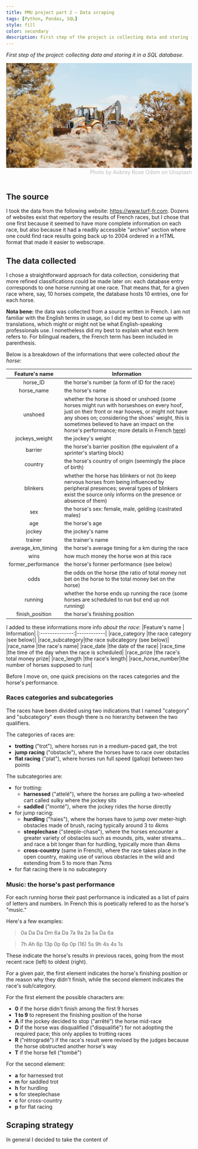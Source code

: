 ```yaml
---
title: PMU project part 2 — Data scraping
tags: [Python, Pandas, SQL]
style: fill
color: secondary
description: First step of the project is collecting data and storing it in a SQL database.
---
```


*First step of the project: collecting data and storing it in a SQL database.*

<script type="text/javascript"
        src="https://cdnjs.cloudflare.com/ajax/libs/mathjax/2.7.0/MathJax.js?config=TeX-AMS_CHTML"></script>

<img src="../images/digging.jpg">
<div style="color: #BABABA; text-align:right">Photo by Aubrey Rose Odom on Unsplash</div>
<br>

## The source

I took the data from the following website: https://www.turf-fr.com. Dozens of websites exist that repertory the results 
of French races, but I chose that one first because it seemed to have more complete information on each race, but also 
because it had a readily accessible "archive" section where one could find race results going back up to 2004 ordered 
in a HTML format that made it easier to webscrape.

## The data collected

I chose a straightforward approach for data collection, considering that more refined classifications could be made 
later on: each database entry corresponds to one horse running at one race. That means that, for a given race where, 
say, 10 horses compete, the database hosts 10 entries, one for each horse.  

**Nota bene:** the data was collected from a source written in French. I am not familiar with the English terms in 
usage, so I did my best to come up with translations, which might or might not be what English-speaking professionals 
use. I nonetheless did my best to explain what each term refers to. For bilingual readers, the French term has been included in parenthesis.

Below is a breakdown of the informations that were collected *about the horse*:

| Feature's name   | Information |
|:----------------:|-------------|
|horse_ID          |the horse's number (a form of ID for the race)|
|horse_name        |the horse's name|
|unshoed           |whether the horse is shoed or unshoed (some horses might run with horseshoes on every hoof, just on their front or rear hooves, or might not have any shoes on; considering the shoes' weight, this is sometimes believed to have an impact on the horse's performance; more details in French <a href="https://hippique.blog-pmu.fr/2015/06/11/le-deferrage/">here</a>)|
|jockeys_weight    |the jockey's weight|
|barrier           |the horse's barrier position (the equivalent of a sprinter's starting block)|
|country           |the horse's country of origin (seemingly the place of birth)|
|blinkers          |whether the horse has blinkers or not (to keep nervous horses from being influenced by peripheral presences; several types of blinkers exist the source only informs on the presence or absence of them)|
|sex               |the horse's sex: female, male, gelding (castrated males)|
|age               |the horse's age|
|jockey            |the jockey's name|
|trainer           |the trainer's name|
|average_km_timing |the horse's average timing for a km during the race|
|wins              |how much money the horse won at this race|
|former_performance|the horse's former performance (see below)|
|odds              |the odds on the horse (the ratio of total money not bet on the horse to the total money bet on the horse)|
|running           |whether the horse ends up running the race (some horses are scheduled to run but end up not running)|
|finish_position   |the horse's finishing position|

I added to these informations more info *about the race*:
|Feature's name  | Information|
|:--------------:|------------|
|race_category   |the race category (see below)|
|race_subcategory|the race subcategory (see below)|
|race_name       |the race's name|
|race_date       |the date of the race|
|race_time       |the time of the day when the race is scheduled|
|race_prize      |the race's total money prize|
|race_length     |the race's length|
|race_horse_number|the number of horses supposed to run|

Before I move on, one quick precisions on the races categories and the horse's performance.

### Races categories and subcategories

The races have been divided using two indications that I named "category" and "subcategory" even though there is no hierarchy between the two qualifiers. 

The categories of races are:
- **trotting** ("trot"), where horses run in a medium-paced gait, the trot
- **jump racing** ("obstacle"), where the horses have to race over obstacles
- **flat racing** ("plat"), where horses run full speed (gallop) between two points

The subcategories are:
- for trotting:
  - **harnessed** ("attelé"), where the horses are pulling a two-wheeled cart called sulky where the jockey sits
  - **saddled** ("monté"), where the jockey rides the horse directly
- for jump racing:
  - **hurdling** ("haies"), where the horses have to jump over meter-high obstacles made of brush, racing typically around 3 to 4kms
  - **steeplechase** ("steeple-chase"), where the horses encounter a greater variety of obstacles such as mounds, pits, water streams... and race a bit longer than for hurdling, typically more than 4kms
  - **cross-country** (same in French), where the race takes place in the open country, making use of various obstacles in the wild and extending from 5 to more than 7kms
- for flat racing there is no subcategory

### Music: the horse's past performance
For each running horse their past performance is indicated as a list of pairs of letters and numbers. In French this is
poetically refered to as the horse's "music."

Here's a few examples:
> 0a Da Da Dm 6a Da 7a 9a 2a 5a Da 6a

> 7h Ah 6p 13p 0p 6p 0p (16) 5s 9h 4s 4s 1s  

These indicate the horse's results in previous races, going from the most recent race (left) to oldest (right).

For a given pair, the first element indicates the horse's finishing position or the reason why they didn't finish, while the second element indicates the race's sub/category.

For the first element the possible characters are:
- **0** if the horse didn't finish among the first 9 horses
- **1 to 9** to represent the finishing position of the horse
- **A** if the jockey decided to stop ("arrêté") the horse mid-race
- **D** if the horse was disqualified ("disqualifié") for not adopting the required pace; this only applies to trotting races
- **R** ("rétrogradé") if the race's result were revised by the judges because the horse obstructed another horse's way
- **T** if the horse fell ("tombé")

For the second element:
- **a** for harnessed trot
- **m** for saddled trot
- **h** for hurdling
- **s** for steeplechase
- **c** for cross-country
- **p** for flat racing

## Scraping strategy

In general I decided to take the content of 
